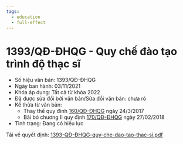 ```yaml
---
tags:
  - education
  - full-effect
---
```

# 1393/QĐ-ĐHQG - Quy chế đào tạo trình độ thạc sĩ

- Số hiệu văn bản: 1393/QĐ-ĐHQG
- Ngày ban hành: 03/11/2021
- Khóa áp dụng: Tất cả từ khóa 2022
- Đã được sửa đổi bởi văn bản/Sửa đổi văn bản: chưa rõ
- Kế thừa từ văn bản:
    - Thay thế quy đinh [160/QĐ-ĐHQG](160-QD-DHQG.md) ngày 24/3/2017
    - Bãi bỏ chương II quy định [170/QĐ-ĐHQG](170-QD-DHQG.md) ngày 27/02/2018
- Tình trạng: Đang có hiệu lực

Tải về quyết định: [1393-QĐ-ĐHQG-quy-che-dao-tao-thac-si.pdf](../files/2023QuyDinhMaster/1393-QD-DHQG-quy-che-dao-tao-thac-si.pdf)